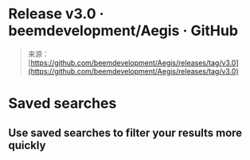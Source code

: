 <!--yml

category: 未分类

date: 2024-05-29 12:37:52

-->

# Release v3.0 · beemdevelopment/Aegis · GitHub

> 来源：[https://github.com/beemdevelopment/Aegis/releases/tag/v3.0](https://github.com/beemdevelopment/Aegis/releases/tag/v3.0)

# Saved searches

## Use saved searches to filter your results more quickly
